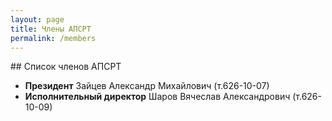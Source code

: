 ```yaml
---
layout: page
title: Члены АПСРТ
permalink: /members
---
```


\#\# Список членов АПСРТ

* **Президент** Зайцев Александр Михайлович (т.626-10-07)
* **Исполнительный директор** Шаров Вячеслав Александрович (т.626-10-09)